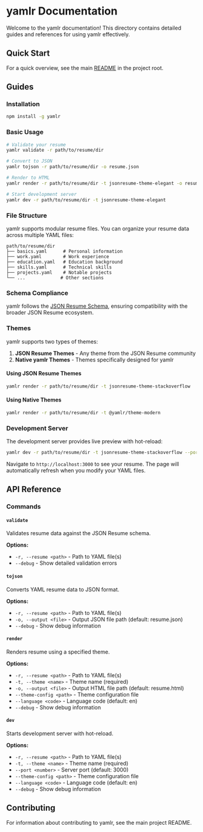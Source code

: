# yamlr Documentation

Welcome to the yamlr documentation! This directory contains detailed guides and references for using yamlr effectively.

## Quick Start

For a quick overview, see the main [README](../README.md) in the project root.

## Guides

### Installation

```bash
npm install -g yamlr
```

### Basic Usage

```bash
# Validate your resume
yamlr validate -r path/to/resume/dir

# Convert to JSON
yamlr tojson -r path/to/resume/dir -o resume.json

# Render to HTML
yamlr render -r path/to/resume/dir -t jsonresume-theme-elegant -o resume.html

# Start development server
yamlr dev -r path/to/resume/dir -t jsonresume-theme-elegant
```

### File Structure

yamlr supports modular resume files. You can organize your resume data across multiple YAML files:

```
path/to/resume/dir
├── basics.yaml      # Personal information
├── work.yaml        # Work experience
├── education.yaml   # Education background
├── skills.yaml      # Technical skills
├── projects.yaml    # Notable projects
└── ...             # Other sections
```

### Schema Compliance

yamlr follows the [JSON Resume Schema](https://jsonresume.org/schema/), ensuring compatibility with the broader JSON Resume ecosystem.

### Themes

yamlr supports two types of themes:

1. **JSON Resume Themes** - Any theme from the JSON Resume community
2. **Native yamlr Themes** - Themes specifically designed for yamlr

#### Using JSON Resume Themes

```bash
yamlr render -r path/to/resume/dir -t jsonresume-theme-stackoverflow
```

#### Using Native Themes

```bash
yamlr render -r path/to/resume/dir -t @yamlr/theme-modern
```

### Development Server

The development server provides live preview with hot-reload:

```bash
yamlr dev -r path/to/resume/dir -t jsonresume-theme-stackoverflow --port 3000
```

Navigate to `http://localhost:3000` to see your resume. The page will automatically refresh when you modify your YAML files.

## API Reference

### Commands

#### `validate`

Validates resume data against the JSON Resume schema.

**Options:**

- `-r, --resume <path>` - Path to YAML file(s)
- `--debug` - Show detailed validation errors

#### `tojson`

Converts YAML resume data to JSON format.

**Options:**

- `-r, --resume <path>` - Path to YAML file(s)
- `-o, --output <file>` - Output JSON file path (default: resume.json)
- `--debug` - Show debug information

#### `render`

Renders resume using a specified theme.

**Options:**

- `-r, --resume <path>` - Path to YAML file(s)
- `-t, --theme <name>` - Theme name (required)
- `-o, --output <file>` - Output HTML file path (default: resume.html)
- `--theme-config <path>` - Theme configuration file
- `--language <code>` - Language code (default: en)
- `--debug` - Show debug information

#### `dev`

Starts development server with hot-reload.

**Options:**

- `-r, --resume <path>` - Path to YAML file(s)
- `-t, --theme <name>` - Theme name (required)
- `--port <number>` - Server port (default: 3000)
- `--theme-config <path>` - Theme configuration file
- `--language <code>` - Language code (default: en)
- `--debug` - Show debug information

## Contributing

For information about contributing to yamlr, see the main project README.
